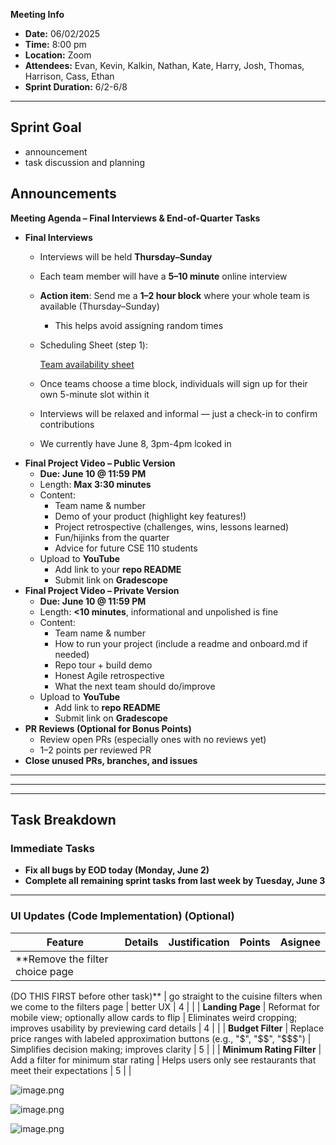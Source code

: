 **Meeting Info**

- **Date:** 06/02/2025
- **Time:** 8:00 pm
- **Location:** Zoom
- **Attendees:** Evan, Kevin, Kalkin, Nathan, Kate, Harry, Josh, Thomas, Harrison, Cass, Ethan
- **Sprint Duration:** 6/2-6/8

---

## **Sprint Goal**

- announcement
- task discussion and planning

## Announcements

**Meeting Agenda – Final Interviews & End-of-Quarter Tasks**

- **Final Interviews**
    - Interviews will be held **Thursday–Sunday**
    - Each team member will have a **5–10 minute** online interview
    - **Action item**: Send me a **1–2 hour block** where your whole team is available (Thursday–Sunday)
        - This helps avoid assigning random times
    - Scheduling Sheet (step 1):
        
        [Team availability sheet](https://docs.google.com/spreadsheets/d/1WUAy_OwvCzZf9ejyLrdamWRXZMetk7RkkecO-lZx0nk/edit?usp=sharing)
        
    - Once teams choose a time block, individuals will sign up for their own 5-minute slot within it
    - Interviews will be relaxed and informal — just a check-in to confirm contributions
    - We currently have June 8, 3pm-4pm lcoked in
- **Final Project Video – Public Version**
    - **Due: June 10 @ 11:59 PM**
    - Length: **Max 3:30 minutes**
    - Content:
        - Team name & number
        - Demo of your product (highlight key features!)
        - Project retrospective (challenges, wins, lessons learned)
        - Fun/hijinks from the quarter
        - Advice for future CSE 110 students
    - Upload to **YouTube**
        - Add link to your **repo README**
        - Submit link on **Gradescope**
- **Final Project Video – Private Version**
    - **Due: June 10 @ 11:59 PM**
    - Length: **<10 minutes**, informational and unpolished is fine
    - Content:
        - Team name & number
        - How to run your project (include a readme and onboard.md if needed)
        - Repo tour + build demo
        - Honest Agile retrospective
        - What the next team should do/improve
    - Upload to **YouTube**
        - Add link to **repo README**
        - Submit link on **Gradescope**
- **PR Reviews (Optional for Bonus Points)**
    - Review open PRs (especially ones with no reviews yet)
    - 1–2 points per reviewed PR
- **Close unused PRs, branches, and issues**

---

---

---

## Task Breakdown

### Immediate Tasks

- **Fix all bugs by EOD today (Monday, June 2)**
- **Complete all remaining sprint tasks from last week by Tuesday, June 3**

---

### UI Updates (Code Implementation) (Optional)

| **Feature** | **Details** | **Justification** | Points | Asignee |
| --- | --- | --- | --- | --- |
| **Remove the filter choice page

(DO THIS FIRST before other task)** | go straight to the cuisine filters when we come to the filters page | better UX | 4 |  |
| **Landing Page** | Reformat for mobile view; optionally allow cards to flip | Eliminates weird cropping; improves usability by previewing card details | 4 |  |
| **Budget Filter** | Replace price ranges with labeled approximation buttons (e.g., "$", "$$", "$$$") | Simplifies decision making; improves clarity | 5 |  |
| **Minimum Rating Filter** | Add a filter for minimum star rating | Helps users only see restaurants that meet their expectations | 5 |  |

![image.png](attachment:61d5078d-a643-4c61-ab62-4f487565158b:image.png)

![image.png](attachment:44220eae-ab07-474f-8e48-b9c68c67d228:image.png)

![image.png](attachment:57784b7a-227f-416c-844b-2eaa69a52197:image.png)